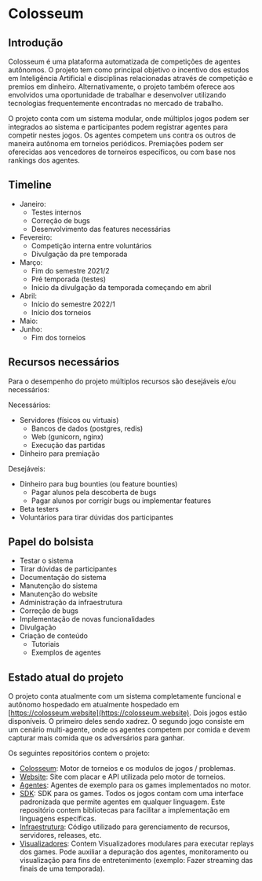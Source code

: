 # Colosseum
## Introdução

Colosseum é uma plataforma automatizada de competições de agentes autônomos. O
projeto tem como principal objetivo o incentivo dos estudos em Inteligência
Artificial e disciplinas relacionadas através de competição e premios em
dinheiro. Alternativamente, o projeto também oferece aos envolvidos uma
oportunidade de trabalhar e desenvolver utilizando tecnologias frequentemente
encontradas no mercado de trabalho.

O projeto conta com um sistema modular, onde múltiplos jogos podem ser
integrados ao sistema e participantes podem registrar agentes para competir
nestes jogos. Os agentes competem uns contra os outros de maneira autônoma em
torneios periódicos. Premiações podem ser oferecidas aos vencedores de
torneiros específicos, ou com base nos rankings dos agentes.

## Timeline

- Janeiro:
  - Testes internos
  - Correção de bugs
  - Desenvolvimento das features necessárias
- Fevereiro:
  - Competição interna entre voluntários
  - Divulgação da pre temporada
- Março:
  - Fim do semestre 2021/2
  - Pré temporada (testes)
  - Inicio da divulgação da temporada começando em abril
- Abril:
  - Início do semestre 2022/1
  - Início dos torneios
- Maio:
- Junho:
  - Fim dos torneios

## Recursos necessários

Para o desempenho do projeto múltiplos recursos são desejáveis e/ou necessários:

Necessários:
- Servidores (físicos ou virtuais)
  - Bancos de dados (postgres, redis)
  - Web (gunicorn, nginx)
  - Execução das partidas
- Dinheiro para premiação

Desejáveis:
- Dinheiro para bug bounties (ou feature bounties)
  - Pagar alunos pela descoberta de bugs
  - Pagar alunos por corrigir bugs ou implementar features
- Beta testers
- Voluntários para tirar dúvidas dos participantes

## Papel do bolsista

- Testar o sistema
- Tirar dúvidas de participantes
- Documentação do sistema
- Manutenção do sistema
- Manutenção do website
- Administração da infraestrutura
- Correção de bugs
- Implementação de novas funcionalidades
- Divulgação
- Criação de conteúdo
  - Tutoriais
  - Exemplos de agentes

## Estado atual do projeto

O projeto conta atualmente com um sistema completamente funcional e autônomo
hospedado em atualmente hospedado em
[https://colosseum.website](https://colosseum.website).
Dois jogos estão disponíveis. O primeiro deles sendo xadrez. O segundo jogo
consiste em um cenário multi-agente, onde os agentes competem por comida e
devem capturar mais comida que os adversários para ganhar.

Os seguintes repositórios contem o projeto:
- [Colosseum](https://github.com/h3nnn4n/colosseum): Motor de torneios e os
  modulos de jogos / problemas.
- [Website](https://github.com/h3nnn4n/colosseum_website): Site com placar e
  API utilizada pelo motor de torneios.
- [Agentes](https://github.com/h3nnn4n/colosseum_agents): Agentes de exemplo
  para os games implementados no motor.
- [SDK](https://github.com/h3nnn4n/colosseum_sdk): SDK para os games. Todos os
  jogos contam com uma interface padronizada que permite agentes em qualquer
  linguagem. Este repositório contem bibliotecas para facilitar a implementação
  em linguagens específicas.
- [Infraestrutura](https://github.com/h3nnn4n/colosseum_infra): Código
  utilizado para gerenciamento de recursos, servidores, releases, etc.
- [Visualizadores](https://github.com/h3nnn4n/colosseum_renderer): Contem
  Visualizadores modulares para executar replays dos games. Pode auxiliar a
  depuração dos agentes, monitoramento ou visualização para fins de
  entretenimento (exemplo: Fazer streaming das finais de uma temporada).
